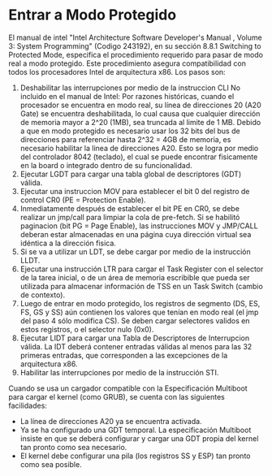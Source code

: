 Entrar a Modo Protegido
=======================

El manual de intel "Intel Architecture Software Developer's Manual , Volume 3:
System Programming" (Codigo 243192), en su sección 8.8.1 Switching to Protected
Mode, especifica el procedimiento requerido para pasar de modo real a modo
protegido. Este procedimiento asegura compatibilidad con todos los procesadores
Intel de arquitectura x86. Los pasos son:
1. Deshabilitar las interrupciones por medio de la instruccion CLI
	No incluido en el manual de Intel: Por razones históricas, cuando el
	procesador se encuentra en modo real, su línea de direcciones 20 (A20 Gate)
	se encuentra deshabilitada, lo cual causa que cualquier dirección de memoria
	mayor a 2^20 (1MB), sea truncada al limite de 1 MB. Debido a que en modo
	protegido es necesario usar los 32 bits del bus de direcciones para
	referenciar hasta 2^32 = 4GB de memoria, es necesario habilitar la linea de
	direcciones A20. Esto se logra por medio del controlador 8042 (teclado), el
	cual se puede encontrar fisicamente en la board o integrado dentro de su
	funcionalidad.
2. Ejecutar LGDT para cargar una tabla global de descriptores (GDT) válida.
3. Ejecutar una instruccion MOV para establecer el bit 0 del registro de control
   CR0 (PE = Protection Enable).
4. Inmediatamente después de establecer el bit PE en CR0, se debe realizar un
   jmp/call para limpiar la cola de pre-fetch. Si se habilitó paginacion (bit PG
   = Page Enable), las instrucciones MOV y JMP/CALL deberan estar almacenadas en
   una página cuya dirección virtual sea idéntica a la dirección fisica.
5. Si se va a utilizar un LDT, se debe cargar por medio de la instrucción LLDT.
6. Ejecutar una instrucción LTR para cargar el Task Register con el selector de
   la tarea inicial, o de un área de memoria escribible que pueda ser utilizada
   para almacenar información de TSS en un Task Switch (cambio de contexto).
7. Luego de entrar en modo protegido, los registros de segmento (DS, ES, FS, GS
   y SS) aún contienen los valores que tenían en modo real (el jmp del paso 4
   sólo modifica CS). Se deben cargar selectores validos en estos registros, o
   el selector nulo (0x0).
8. Ejecutar LIDT para cargar una Tabla de Descriptores de Interrupcion válida.
   La IDT deberá contener entradas válidas al menos para las 32 primeras
   entradas, que corresponden a las excepciones de la arquitectura x86.
9. Habilitar las interrupciones por medio de la instrucción STI.

Cuando se usa un cargador compatible con la Especificación Multiboot para cargar
el kernel (como GRUB), se cuenta con las siguientes facilidades:
- La línea de direcciones A20 ya se encuentra activada.
- Ya se ha configurado una GDT temporal. La especificación Multiboot insiste en
	que se deberá configurar y cargar una GDT propia del kernel tan pronto como
	sea necesario.
- El kernel debe configurar una pila (los registros SS y ESP) tan pronto como
	sea posible.

